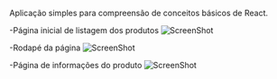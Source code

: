 Aplicação simples para compreensão de conceitos básicos de React.

-Página inicial de listagem dos produtos
![ScreenShot](https://raw.github.com/Rayxan/JsHunt/master/repo-img/JsHuntOne.png)

-Rodapé da página
![ScreenShot](https://raw.github.com/Rayxan/JsHunt/master/repo-img/JsHuntTwo.png)

-Página de informações do produto
![ScreenShot](https://raw.github.com/Rayxan/JsHunt/master/repo-img/JsHuntThree.png)
